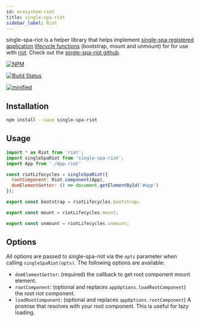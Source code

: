 ```yaml
---
id: ecosystem-riot
title: single-spa-riot
sidebar_label: Riot
---
```


single-spa-riot is a helper library that helps implement [single-spa registered application](configuration#registering-applications) [lifecycle functions](building-applications.md#registered-application-lifecycle) (bootstrap, mount and unmount) for for use with [riot](https://riot.js.org/). Check out the [single-spa-riot github](https://github.com/ariesjia/single-spa-riot).

[![NPM](https://img.shields.io/npm/v/single-spa-riot.svg)](https://www.npmjs.com/package/single-spa-riot)

[![Build Status](https://travis-ci.org/ariesjia/single-spa-riot.svg?branch=master)](https://travis-ci.org/ariesjia/single-spa-riot)

[![minified](https://badgen.net/bundlephobia/minzip/single-spa-riot)](https://bundlephobia.com/result?p=single-spa-riot)

## Installation
```sh
npm install --save single-spa-riot
```

## Usage

```js
import * as Riot from 'riot';
import singleSpaRiot from 'single-spa-riot';
import App from './App.riot'

const riotLifecycles = singleSpaRiot({
  rootComponent: Riot.component(App),
  domElementGetter: () => document.getElementById('#app')
});

export const bootstrap = riotLifecycles.bootstrap;

export const mount = riotLifecycles.mount;

export const unmount = riotLifecycles.unmount;
```

## Options

All options are passed to single-spa-riot via the `opts` parameter when calling `singleSpaRiot(opts)`. The following options are available:

- `domElementGetter`: (required) the callback to get root component mount element.
- `rootComponent`: (optional and replaces `appOptions.loadRootComponent`) the root riot component.
- `loadRootComponent`: (optional and replaces `appOptions.rootComponent`) A promise that resolves with your root component. This is useful for lazy loading.